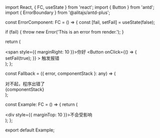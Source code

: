 import React, { FC, useState } from 'react';
import { Button } from 'antd';
import { ErrorBoundary } from '@alitajs/antd-plus';

const ErrorComponent: FC = () => {
  const [fail, setFail] = useState(false);

  if (fail) {
    throw new Error('This is an error from render.');
  }

  return (
    <div>
      <span style={{ marginRight: 10 }}>你好</span>
      <Button
        onClick={() => {
          setFail(true);
        }}
      >
        触发报错
      </Button>
    </div>
  );
};

const Fallback = ({ error, componentStack }: any) => (
  <div>
    <div>对不起，程序出错了</div>
    <div>{componentStack}</div>
  </div>
);

const Example: FC = () => {
  return (
    <div>
      <ErrorBoundary fallback={Fallback}>
        <ErrorComponent />
      </ErrorBoundary>
      <div style={{ marginTop: 10 }}>不会受影响</div>
    </div>
  );
};

export default Example;
